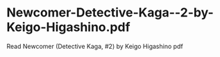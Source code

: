 # Newcomer-Detective-Kaga--2-by-Keigo-Higashino.pdf
Read Newcomer (Detective Kaga, #2) by Keigo Higashino pdf

